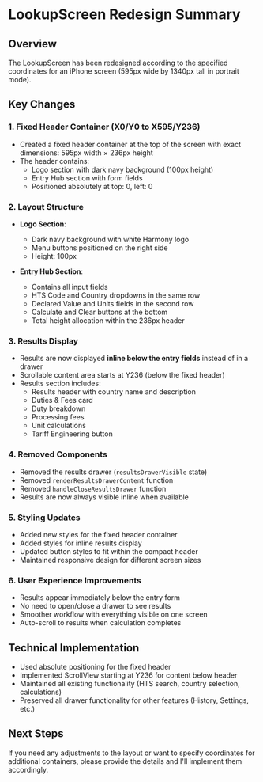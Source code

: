 # LookupScreen Redesign Summary

## Overview
The LookupScreen has been redesigned according to the specified coordinates for an iPhone screen (595px wide by 1340px tall in portrait mode).

## Key Changes

### 1. Fixed Header Container (X0/Y0 to X595/Y236)
- Created a fixed header container at the top of the screen with exact dimensions: 595px width × 236px height
- The header contains:
  - Logo section with dark navy background (100px height)
  - Entry Hub section with form fields
  - Positioned absolutely at top: 0, left: 0

### 2. Layout Structure
- **Logo Section**: 
  - Dark navy background with white Harmony logo
  - Menu buttons positioned on the right side
  - Height: 100px

- **Entry Hub Section**:
  - Contains all input fields
  - HTS Code and Country dropdowns in the same row
  - Declared Value and Units fields in the second row
  - Calculate and Clear buttons at the bottom
  - Total height allocation within the 236px header

### 3. Results Display
- Results are now displayed **inline below the entry fields** instead of in a drawer
- Scrollable content area starts at Y236 (below the fixed header)
- Results section includes:
  - Results header with country name and description
  - Duties & Fees card
  - Duty breakdown
  - Processing fees
  - Unit calculations
  - Tariff Engineering button

### 4. Removed Components
- Removed the results drawer (`resultsDrawerVisible` state)
- Removed `renderResultsDrawerContent` function
- Removed `handleCloseResultsDrawer` function
- Results are now always visible inline when available

### 5. Styling Updates
- Added new styles for the fixed header container
- Added styles for inline results display
- Updated button styles to fit within the compact header
- Maintained responsive design for different screen sizes

### 6. User Experience Improvements
- Results appear immediately below the entry form
- No need to open/close a drawer to see results
- Smoother workflow with everything visible on one screen
- Auto-scroll to results when calculation completes

## Technical Implementation
- Used absolute positioning for the fixed header
- Implemented ScrollView starting at Y236 for content below header
- Maintained all existing functionality (HTS search, country selection, calculations)
- Preserved all drawer functionality for other features (History, Settings, etc.)

## Next Steps
If you need any adjustments to the layout or want to specify coordinates for additional containers, please provide the details and I'll implement them accordingly.